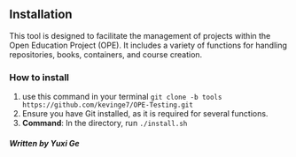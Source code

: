 ## Installation

This tool is designed to facilitate the management of projects within the Open Education Project (OPE). It includes a variety of functions for handling repositories, books, containers, and course creation.


### How to install
1. use this command in your terminal ```git clone -b tools https://github.com/kevinge7/OPE-Testing.git ```
2. Ensure you have Git installed, as it is required for several functions.
3. **Command**: In the directory, run `./install.sh`

##### Written by Yuxi Ge
